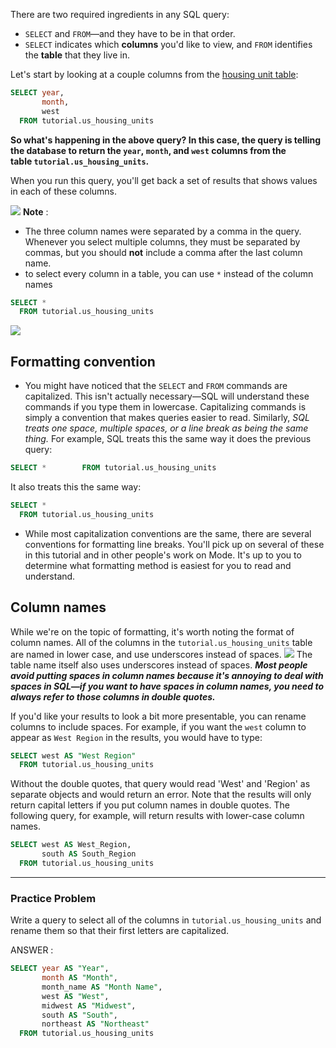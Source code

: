 There are two required ingredients in any SQL query: 
- `SELECT` and `FROM`—and they have to be in that order. 
- `SELECT` indicates which **columns** you'd like to view, and `FROM` identifies the **table** that they live in.

Let's start by looking at a couple columns from the [housing unit table](https://mode.com/sql-tutorial/sql-in-mode#about-this-dataset):

```sql
SELECT year,
       month,
       west
  FROM tutorial.us_housing_units
```

**So what's happening in the above query? In this case, the query is telling the database to return the `year`, `month`, and `west` columns from the table `tutorial.us_housing_units`.**

When you run this query, you'll get back a set of results that shows values in each of these columns.

[![](https://mode.com/resources/images/the-basics/prelim-results.png)](https://mode.com/resources/images/the-basics/prelim-results.png "The results of your first query")
**Note** :  
- The three column names were separated by a comma in the query. Whenever you select multiple columns, they must be separated by commas, but you should **not** include a comma after the last column name.
- to select every column in a table, you can use `*` instead of the column names 

```sql
SELECT *
  FROM tutorial.us_housing_units
```

[![](https://mode.com/resources/images/the-basics/results.png)](https://mode.com/resources/images/the-basics/results.png "The results of a query using SELECT *")
## Formatting convention

- You might have noticed that the `SELECT` and  `FROM` commands are capitalized. This isn't actually necessary—SQL will understand these commands if you type them in lowercase. Capitalizing commands is simply a convention that makes queries easier to read. Similarly, *SQL treats one space, multiple spaces, or a line break as being the same thing.* For example, SQL treats this the same way it does the previous query:
```sql
SELECT *        FROM tutorial.us_housing_units
```

It also treats this the same way:

```sql
SELECT *
  FROM tutorial.us_housing_units
```

- While most capitalization conventions are the same, there are several conventions for formatting line breaks. You'll pick up on several of these in this tutorial and in other people's work on Mode. It's up to you to determine what formatting method is easiest for you to read and understand.
## Column names

While we're on the topic of formatting, it's worth noting the format of column names. All of the columns in the `tutorial.us_housing_units` table are named in lower case, and use underscores instead of spaces. 
[![](https://mode.com/resources/images/the-basics/results.png)](https://mode.com/resources/images/the-basics/results.png "The results of a query using SELECT *")
The table name itself also uses underscores instead of spaces. ***Most people avoid putting spaces in column names because it's annoying to deal with spaces in SQL—if you want to have spaces in column names, you need to always refer to those columns in double quotes.***

If you'd like your results to look a bit more presentable, you can rename columns to include spaces. For example, if you want the `west` column to appear as `West Region` in the results, you would have to type:

```sql
SELECT west AS "West Region"
  FROM tutorial.us_housing_units
```

Without the double quotes, that query would read 'West' and 'Region' as separate objects and would return an error. Note that the results will only return capital letters if you put column names in double quotes. The following query, for example, will return results with lower-case column names.

```sql
SELECT west AS West_Region,
       south AS South_Region
  FROM tutorial.us_housing_units
```
---
### Practice Problem

Write a query to select all of the columns in `tutorial.us_housing_units` and rename them so that their first letters are capitalized.

ANSWER :

```sql
SELECT year AS "Year",
       month AS "Month",
       month_name AS "Month Name",
       west AS "West",
       midwest AS "Midwest",
       south AS "South",
       northeast AS "Northeast"
  FROM tutorial.us_housing_units
```
```